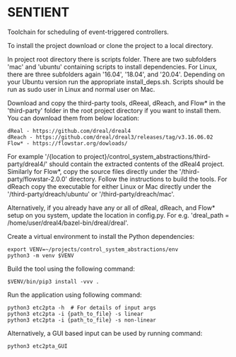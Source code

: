 # SENTIENT
Toolchain for scheduling of event-triggered controllers.

To install the project download or clone the project to a local directory.

In project root directory there is scripts folder. There are two subfolders 'mac' and 'ubuntu' 
containing scripts to install dependencies. For Linux, there are three subfolders again '16.04',
'18.04', and '20.04'. Depending on your Ubuntu version run the appropriate install_deps.sh. Scripts 
should be run as sudo user in Linux and normal user on Mac.

Download and copy the third-party tools, dReeal, dReach, and Flow* in the 'third-party' folder in the root project
directory if you want to install them. You can download them from below location:

    dReal - https://github.com/dreal/dreal4
    dReach - https://github.com/dreal/dreal3/releases/tag/v3.16.06.02
    Flow* - https://flowstar.org/dowloads/
    
For example '/{location to project}/control_system_abstractions/third-party/dreal4/'
should contain the extracted contents of the dReal4 project. Similarly for Flow*, copy the source files directly under
the '/third-party/flowstar-2.0.0' directory. Follow the instructions to build the tools. For dReach copy the executable for 
either Linux or Mac directly under the '/third-party/dreach/ubuntu' or '/third-party/dreach/mac'.

Alternatively, if you already have any or all of dReal, dReach, and Flow* setup on you system, update the location
in config.py. For e.g. 'dreal_path = /home/user/dreal4/bazel-bin/dreal/dreal'.

Create a virtual environment to install the Python dependencies:

    export VENV=~/projects/control_system_abstractions/env
    python3 -m venv $VENV

Build the tool using the following command:
    
    $VENV/bin/pip3 install -vvv .

Run the application using following command:

    python3 etc2pta -h  # For details of input args
    python3 etc2pta -i {path_to_file} -s linear
    python3 etc2pta -i {path_to_file} -s non-linear
    
Alternatively, a GUI based input can be used by running command:

    python3 etc2pta_GUI 

